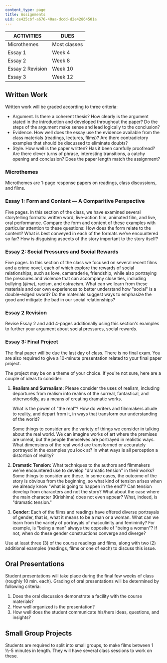 ```yaml
---
content_type: page
title: Assignments
uid: ce425cbf-a676-40aa-dcdd-d2e42864501a
---
```


| ACTIVITIES | DUES |
| --- | --- |
| Microthemes | Most classes |
| Essay 1 | Week 4 |
| Essay 2 | Week 8 |
| Essay 2 Revision | Week 10 |
| Essay 3 | Week 12 

Written Work
------------

Written work will be graded according to three criteria:

*   Argument. Is there a coherent thesis? How clearly is the argument stated in the introduction and developed throughout the paper? Do the steps of the argument make sense and lead logically to the conclusion?
*   Evidence. How well does the essay use the evidence available from the class materials (readings, lectures, films)? Are there contradictory examples that should be discussed to eliminate doubts?
*   Style. How well is the paper written? Has it been carefully proofread? Are there clever turns of phrase, interesting transitions, a catchy opening and conclusion? Does the paper length match the assignment?

### Microthemes

Microthemes are 1-page response papers on readings, class discussions, and films.

### Essay 1: Form and Content — A Comparitive Perspective

Five pages. In this section of the class, we have examined several storytelling formats: written word, live-action film, animated film, and live, oral performance. Compare the form and content of these examples with particular attention to these questions: How does the form relate to the content? What is best conveyed in each of the formats we’ve encountered so far? How is disguising aspects of the story important to the story itself?

### Essay 2: Social Pressures and Social Rewards

Five pages. In this section of the class we focused on several recent films and a crime novel, each of which explore the rewards of social relationships, such as love, camaraderie, friendship, while also portraying the pressures and violence that can accompany close ties, including bullying (_ijime_), racism, and ostracism. What can we learn from these materials and our own experiences to better understand how "social" is a double-edged sword? Do the materials suggest ways to emphasize the good and mitigate the bad in our social relationships?

### Essay 2 Revision

Revise Essay 2 and add 4-pages additionally using this section's examples to further your argument about social pressures, social rewards.

### Essay 3: Final Project

The final paper will be due the last day of class. There is no final exam. You are also required to give a 10-minute presentation related to your final paper project.

The project may be on a theme of your choice. If you're not sure, here are a couple of ideas to consider:

1.  **Realism and Surrealism:** Please consider the uses of realism, including departures from realism into realms of the surreal, fantastical, and otherworldly, as a means of creating dramatic works.
    
    What is the power of "the real"? How do writers and filmmakers allude to reality, and depart from it, in ways that transform our understanding of the world?
    
    Some things to consider are the variety of things we consider in talking about the real world. We can imagine works of art where the premises are unreal, but the people themselves are portrayed in realistic ways. What dimensions of the real world are transformed or accurately portrayed in the examples you look at? In what ways is all perception a distortion of reality?
    
2.  **Dramatic Tension:** What techniques to the authors and filmmakers we’ve encountered use to develop "dramatic tension" in their works? Some things to consider are these. In some cases, the outcome of the story is obvious from the beginning, so what kind of tension arises when we already know "what is going to happen in the end"? Can tension develop from characters and not the story? What about the case where the main character (Kirishima) does not even appear? What, indeed, is "dramatic tension."
3.  **Gender:** Each of the films and readings have offered diverse portrayals of gender, that is, what it means to be a man or a woman. What can we learn from the variety of portrayals of masculinity and femininity? For example, is "being a man" always the opposite of "being a woman"? If not, when do these gender constructions converge and diverge?

Use at least three (3) of the course readings and films, along with two (2) additional examples (readings, films or one of each) to discuss this issue.

Oral Presentations
------------------

Student presentations will take place during the final few weeks of class (roughly 10 min. each). Grading of oral presentations will be determined by following criteria:

1.  Does the oral discussion demonstrate a facility with the course materials?
2.  How well organized is the presentation?
3.  How well does the student communicate his/hers ideas, questions, and insights?

Small Group Projects
--------------------

Students are required to split into small groups, to make films between 1 ½-5 minutes in length. They will have several class sessions to work on these.